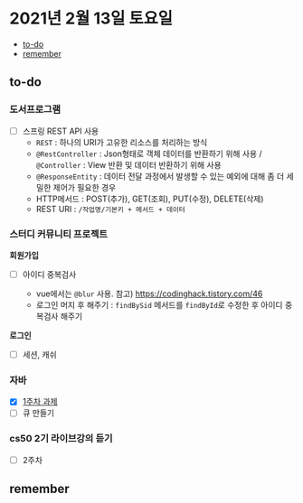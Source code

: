 # 2021년 2월 13일 토요일

- [to-do](#to-do)
- [remember](#remember)

## to-do

### 도서프로그램

- [ ] 스프링 REST API 사용
  - `REST` : 하나의 URI가 고유한 리소스를 처리하는 방식
  - `@RestController` : Json형태로 객체 데이터를 반환하기 위해 사용 / `@Controller` : View 반환 및 데이터 반환하기 위해 사용
  - `@ResponseEntity` : 데이터 전달 과정에서 발생할 수 있는 예외에 대해 좀 더 세밀한 제어가 필요한 경우
  - HTTP메서드 : POST(추가), GET(조회), PUT(수정), DELETE(삭제)
  - REST URI : `/작업명/기본키 + 메서드 + 데이터`

### 스터디 커뮤니티 프로젝트

**회원가입**

- [ ] 아이디 중복검사

  - vue에서는 `@blur` 사용. 참고) <https://codinghack.tistory.com/46>
  - 로그인 머지 후 해주기 : `findBySid` 메서드를 `findById`로 수정한 후 아이디 중복검사 해주기

**로그인**

- [ ] 세션, 캐쉬

### 자바

- [x] [1주차 과제](https://github.com/kimmy100b/TIL/blob/master/java-study/week-1.md)
- [ ] 큐 만들기

### cs50 2기 라이브강의 듣기

- [ ] 2주차

## remember
